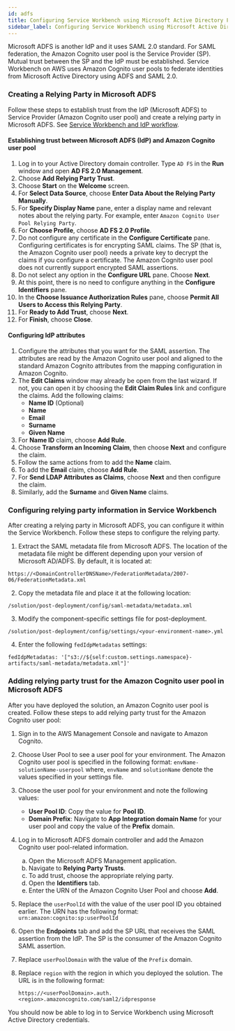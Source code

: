 ```yaml
---
id: adfs
title: Configuring Service Workbench using Microsoft Active Directory Federation Services
sidebar_label: Configuring Service Workbench using Microsoft Active Directory Federation Services
---
```


Microsoft ADFS is another IdP and it uses SAML 2.0 standard. For SAML federation, the Amazon Cognito user pool is the Service Provider (SP). Mutual trust between the SP and the IdP must be established. Service Workbench on AWS uses Amazon Cognito user pools to federate identities from Microsoft Active Directory using ADFS and SAML 2.0. 

### Creating a Relying Party in Microsoft ADFS

Follow these steps to establish trust from the IdP (Microsoft ADFS) to Service Provider (Amazon Cognito user pool) and create a relying party in Microsoft ADFS. See [Service Workbench and IdP workflow](/configuration_guide/workflow).

#### Establishing trust between Microsoft ADFS (IdP) and Amazon Cognito user pool

1. Log in to your Active Directory domain controller. Type `AD FS` in the **Run** window and open **AD FS 2.0 Management**.
2. Choose **Add Relying Party Trust**.
3. Choose **Start** on the **Welcome** screen.
4. For **Select Data Source**, choose **Enter Data About the Relying Party Manually**.
5. For **Specify Display Name** pane, enter a display name and relevant notes about the relying party. For example, enter `Amazon Cognito User Pool Relying Party`.
6. For **Choose Profile**, choose **AD FS 2.0 Profile**.
7. Do not configure any certificate in the **Configure Certificate** pane. Configuring certificates is for encrypting SAML claims. The SP (that is, the Amazon Cognito user pool) needs a private key to decrypt the claims if you configure a certificate. The Amazon Cognito user pool does not currently support encrypted SAML assertions.
8. Do not select any option in the **Configure URL** pane. Choose **Next**.
9. At this point, there is no need to configure anything in the **Configure Identifiers** pane.
10. In the **Choose Issuance Authorization Rules** pane, choose **Permit All Users to Access this Relying Party**.
11. For **Ready to Add Trust**, choose **Next**.
12. For **Finish**, choose **Close**.

#### Configuring IdP attributes

1. Configure the attributes that you want for the SAML assertion. The attributes are read by the Amazon Cognito user pool and aligned to the standard Amazon Cognito attributes from the mapping configuration in Amazon Cognito.
2. The **Edit Claims** window may already be open from the last wizard. If not, you can open it by choosing the **Edit Claim Rules** link and configure the claims. Add the following claims:
      + **Name ID** (Optional)
      + **Name**
      + **Email**
      + **Surname**
      + **Given Name**
3. For **Name ID** claim, choose **Add Rule**.
4. Choose **Transform an Incoming Claim**, then choose **Next** and configure the claim.
5. Follow the same actions from to add the **Name** claim.
6. To add the **Email** claim, choose **Add Rule**. 
7. For **Send LDAP Attributes as Claims**, choose **Next** and then configure the claim.
8. Similarly, add the **Surname** and **Given Name** claims.

### Configuring relying party information in Service Workbench

After creating a relying party in Microsoft ADFS, you can configure it within the Service Workbench. Follow these steps to configure the relying party.

1. Extract the SAML metadata file from Microsoft ADFS. The location of the metadata file might be different depending upon your version of Microsoft AD/ADFS. By default, it is located at:

`https://<DomainControllerDNSName>/FederationMetadata/2007-06/FederationMetadata.xml`

2. Copy the metadata file and place it at the following location: 

`/solution/post-deployment/config/saml-metadata/metadata.xml`

3. Modify the component-specific settings file for post-deployment.

`/solution/post-deployment/config/settings/<your-environment-name>.yml`

4. Enter the following `fedIdpMetadatas` settings:

`fedIdpMetadatas: '["s3://${self:custom.settings.namespace}-artifacts/saml-metadata/metadata.xml"]'`

### Adding relying party trust for the Amazon Cognito user pool in Microsoft ADFS

After you have deployed the solution, an Amazon Cognito user pool is created. Follow these steps to add relying party trust for the Amazon Cognito user pool:

1. Sign in to the AWS Management Console and navigate to Amazon Cognito.
2. Choose User Pool to see a user pool for your environment. The Amazon Cognito user pool is specified in the following format:
`envName-solutionName-userpool`
where, `envName` and `solutionName` denote the values specified in your settings file.
3. Choose the user pool for your environment and note the following values:
      + **User Pool ID**: Copy the value for **Pool ID**. 
      + **Domain Prefix**: Navigate to **App Integration domain Name** for your user pool and copy the value of the **Prefix** domain.
4. Log in to Microsoft ADFS domain controller and add the Amazon Cognito user pool-related information.
      <ol type="a">
      <li>Open the Microsoft ADFS Management application.</li>
      <li> Navigate to <b>Relying Party Trusts</b>.</li>
      <li> To add trust, choose the appropriate relying party.</li>
      <li> Open the <b>Identifiers</b> tab. </li>
      <li> Enter the URN of the Amazon Cognito User Pool and choose <b>Add</b>.</li>
      </ol>

5. Replace the `userPoolId` with the value of the user pool ID you obtained earlier. The URN has the following format: 
     `urn:amazon:cognito:sp:userPoolId`
6. Open the **Endpoints** tab and add the SP URL that receives the SAML assertion from the IdP. The SP is the consumer of the Amazon Cognito SAML assertion. 
7. Replace `userPoolDomain` with the value of the `Prefix` domain. 
8. Replace `region` with the region in which you deployed the solution. The URL is in the following format: 

     `https://<userPoolDomain>.auth.<region>.amazoncognito.com/saml2/idpresponse`

You should now be able to log in to Service Workbench using Microsoft Active Directory credentials.
